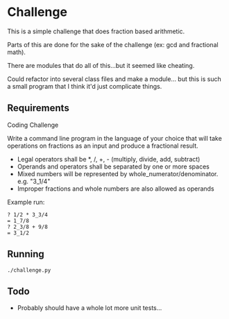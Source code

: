 # Challenge

This is a simple challenge that does fraction based arithmetic.

Parts of this are done for the sake of the challenge (ex: gcd and fractional math).

There are modules that do all of this...but it seemed like cheating.

Could refactor into several class files and make a module...
but this is such a small program that I think it'd just complicate things.

## Requirements

Coding Challenge

Write a command line program in the language of your choice that will take operations on fractions
as an input and produce a fractional result.

- Legal operators shall be *, /, +, - (multiply, divide, add, subtract)
- Operands and operators shall be separated by one or more spaces
- Mixed numbers will be represented by whole_numerator/denominator. e.g. "3_1/4"
- Improper fractions and whole numbers are also allowed as operands

Example run:

    ? 1/2 * 3_3/4
    = 1_7/8
    ? 2_3/8 + 9/8
    = 3_1/2

## Running

`./challenge.py`

## Todo

- Probably should have a whole lot more unit tests...
